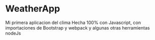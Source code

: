# WeatherApp
Mi primera aplicacion del clima
Hecha 100% con Javascript, con importaciones de Bootstrap y webpack y algunas otras herramientas nodeJs
